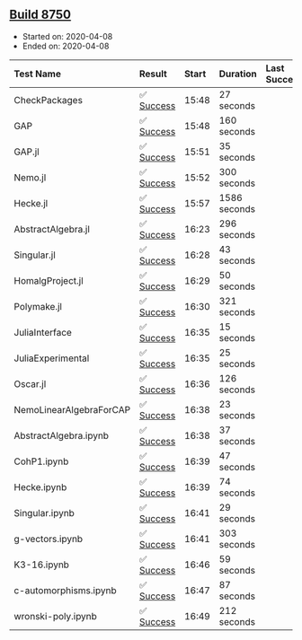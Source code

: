 ## [Build 8750](https://oscarci.mathematik.uni-kl.de/job/oscar/8750/)

* Started on: 2020-04-08
* Ended on: 2020-04-08

| Test Name    | Result | Start | Duration | Last Success | First Failure |
|:-------------|:-------|:------|:---------|:-------------|:--------------|
| CheckPackages | ✅ [Success](https://oscarci.mathematik.uni-kl.de/job/oscar/8750/artifact/logs/build-8750/CheckPackages.log) | 15:48 | 27 seconds |  |  |
| GAP | ✅ [Success](https://oscarci.mathematik.uni-kl.de/job/oscar/8750/artifact/logs/build-8750/GAP.log) | 15:48 | 160 seconds |  |  |
| GAP.jl | ✅ [Success](https://oscarci.mathematik.uni-kl.de/job/oscar/8750/artifact/logs/build-8750/GAP.jl.log) | 15:51 | 35 seconds |  |  |
| Nemo.jl | ✅ [Success](https://oscarci.mathematik.uni-kl.de/job/oscar/8750/artifact/logs/build-8750/Nemo.jl.log) | 15:52 | 300 seconds |  |  |
| Hecke.jl | ✅ [Success](https://oscarci.mathematik.uni-kl.de/job/oscar/8750/artifact/logs/build-8750/Hecke.jl.log) | 15:57 | 1586 seconds |  |  |
| AbstractAlgebra.jl | ✅ [Success](https://oscarci.mathematik.uni-kl.de/job/oscar/8750/artifact/logs/build-8750/AbstractAlgebra.jl.log) | 16:23 | 296 seconds |  |  |
| Singular.jl | ✅ [Success](https://oscarci.mathematik.uni-kl.de/job/oscar/8750/artifact/logs/build-8750/Singular.jl.log) | 16:28 | 43 seconds |  |  |
| HomalgProject.jl | ✅ [Success](https://oscarci.mathematik.uni-kl.de/job/oscar/8750/artifact/logs/build-8750/HomalgProject.jl.log) | 16:29 | 50 seconds |  |  |
| Polymake.jl | ✅ [Success](https://oscarci.mathematik.uni-kl.de/job/oscar/8750/artifact/logs/build-8750/Polymake.jl.log) | 16:30 | 321 seconds |  |  |
| JuliaInterface | ✅ [Success](https://oscarci.mathematik.uni-kl.de/job/oscar/8750/artifact/logs/build-8750/JuliaInterface.log) | 16:35 | 15 seconds |  |  |
| JuliaExperimental | ✅ [Success](https://oscarci.mathematik.uni-kl.de/job/oscar/8750/artifact/logs/build-8750/JuliaExperimental.log) | 16:35 | 25 seconds |  |  |
| Oscar.jl | ✅ [Success](https://oscarci.mathematik.uni-kl.de/job/oscar/8750/artifact/logs/build-8750/Oscar.jl.log) | 16:36 | 126 seconds |  |  |
| NemoLinearAlgebraForCAP | ✅ [Success](https://oscarci.mathematik.uni-kl.de/job/oscar/8750/artifact/logs/build-8750/NemoLinearAlgebraForCAP.log) | 16:38 | 23 seconds |  |  |
| AbstractAlgebra.ipynb | ✅ [Success](https://oscarci.mathematik.uni-kl.de/job/oscar/8750/artifact/logs/build-8750/AbstractAlgebra.ipynb.log) | 16:38 | 37 seconds |  |  |
| CohP1.ipynb | ✅ [Success](https://oscarci.mathematik.uni-kl.de/job/oscar/8750/artifact/logs/build-8750/CohP1.ipynb.log) | 16:39 | 47 seconds |  |  |
| Hecke.ipynb | ✅ [Success](https://oscarci.mathematik.uni-kl.de/job/oscar/8750/artifact/logs/build-8750/Hecke.ipynb.log) | 16:39 | 74 seconds |  |  |
| Singular.ipynb | ✅ [Success](https://oscarci.mathematik.uni-kl.de/job/oscar/8750/artifact/logs/build-8750/Singular.ipynb.log) | 16:41 | 29 seconds |  |  |
| g-vectors.ipynb | ✅ [Success](https://oscarci.mathematik.uni-kl.de/job/oscar/8750/artifact/logs/build-8750/g-vectors.ipynb.log) | 16:41 | 303 seconds |  |  |
| K3-16.ipynb | ✅ [Success](https://oscarci.mathematik.uni-kl.de/job/oscar/8750/artifact/logs/build-8750/K3-16.ipynb.log) | 16:46 | 59 seconds |  |  |
| c-automorphisms.ipynb | ✅ [Success](https://oscarci.mathematik.uni-kl.de/job/oscar/8750/artifact/logs/build-8750/c-automorphisms.ipynb.log) | 16:47 | 87 seconds |  |  |
| wronski-poly.ipynb | ✅ [Success](https://oscarci.mathematik.uni-kl.de/job/oscar/8750/artifact/logs/build-8750/wronski-poly.ipynb.log) | 16:49 | 212 seconds |  |  |
